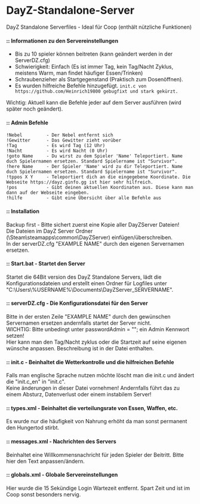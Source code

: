 # DayZ-Standalone-Server
DayZ Standalone Serverfiles - Ideal für Coop (enthält nützliche Funktionen)

#### :: Informationen zu den Servereinstellungen
  * Bis zu 10 spieler können beitreten (kann geändert werden in der ServerDZ.cfg)  
  * Schwierigkeit: Einfach (Es ist immer Tag, kein Tag/Nacht Zyklus, meistens Warm, man findet häufiger Essen/Trinken)  
  * Schraubenzieher als Startgegenstand (Praktisch zum Dosenöffnen).  
  * Es wurden hilfreiche Befehle hinzugefügt. ```init.c von https://github.com/Heinrich19800 gebugfixt und stark gekürzt.```  
  
Wichtig: Aktuell kann die Befehle jeder auf dem Server ausführen (wird später noch geändert).  

#### :: Admin Befehle
```!Regen         - Es wird aufhören zu Regnen  
!Nebel         - Der Nebel entfernt sich  
!Gewitter      - Das Gewitter zieht vorüber  
!Tag           - Es wird Tag (12 Uhr)  
!Nacht         - Es wird Nacht (0 Uhr)  
!goto Name     - Du wirst zu dem Spieler 'Name' Teleportiert. Name duch Spielernamen ersetzen. Standard Spielername ist "Survivor".  
!here Name     - Der Spieler 'Name' wird zu dir Teleportiert. Name duch Spielernamen ersetzen. Standard Spielername ist "Survivor".  
!tppos X Y     - Teleportiert dich an die eingegebene Koordinate. Die Webseite https://dayz.ginfo.gg ist hier sehr hilfreich.  
!pos           - Gibt deinen aktuellen Koordinaten aus. Diese kann man dann auf der Webseite eingeben.
!hilfe         - Gibt eine Übersicht über alle Befehle aus  
```  



#### :: Installation
Backup first - Bitte sichert zuerst eine Kopie aller DayZServer Dateien!  
Die Dateien im DayZ Server Ordner (\Steam\steamapps\common\DayZServer) einfügen/überschreiben.  
In der serverDZ.cfg "EXAMPLE NAME" durch den eigenen Servernamen ersetzen.  
 
 
#### :: Start.bat - Startet den Server
Startet die 64Bit version des DayZ Standalone Servers, lädt die Konfigurationsdateien und erstellt einen Ordner für Logfiles unter "C:\Users\\%USERNAME%\Documents\DayZServer_SERVERNAME".
 
 
 
#### :: serverDZ.cfg - Die Konfigurationsdatei für den Server
Bitte in der ersten Zeile "EXAMPLE NAME" durch den gewünschen Servernamen ersetzen andernfalls startet der Server nicht.  
WICHTIG: Bitte unbedingt unter passwordAdmin = ""; ein Admin Kennwort setzen!  
Hier kann man den Tag/Nacht zyklus oder die Startzeit auf seine eigenen wünsche anpassen. Beschreibung ist in der Datei enthalten.  
 
 
 
#### :: init.c - Beinhaltet die Wetterkontrolle und die hilfreichen Befehle
Falls man englische Sprache nutzen möchte löscht man die init.c und ändert die "init.c_en" in "init.c".  
Keine änderungen in dieser Datei vornehmen! Andernfalls führt das zu einem Absturz, Datenverlust oder einem instabilem Server!  
 
 
 
#### :: types.xml - Beinhaltet die verteilungsrate von Essen, Waffen, etc.
Es wurde nur die häufigkeit von Nahrung erhöht da man sonst permanent den Hungertod stirbt.  
 
 
 
#### :: messages.xml - Nachrichten des Servers
Beinhaltet eine Willkommensnachricht für jeden Spieler der Beitritt. Bitte hier den Text anpassen/ändern.  
 
 
 
#### :: globals.xml - Globale Servereinstellungen
Hier wurde die 15 Sekündige Login Wartezeit entfernt. Spart Zeit und ist im Coop sonst besonders nervig.  
